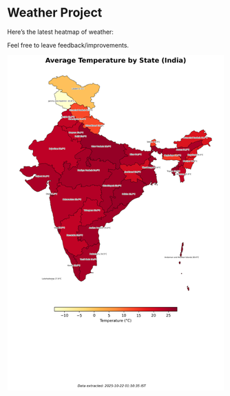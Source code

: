 # Weather Project

Here’s the latest heatmap of weather:

Feel free to leave feedback/improvements.

![India Heatmap](docs/assets/india_heatmap.png?v=F7E1B5)
